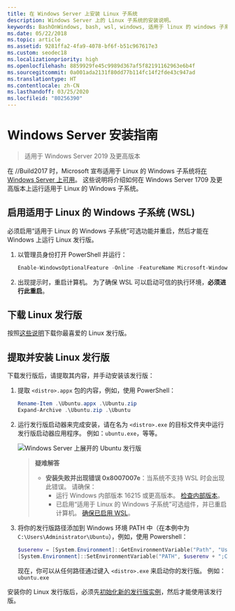 ```yaml
---
title: 在 Windows Server 上安装 Linux 子系统
description: Windows Server 上的 Linux 子系统的安装说明。
keywords: BashOnWindows, bash, wsl, windows, 适用于 linux 的 windows 子系统, windowssubsystem, ubuntu, windows server
ms.date: 05/22/2018
ms.topic: article
ms.assetid: 9281ffa2-4fa9-4078-bf6f-b51c967617e3
ms.custom: seodec18
ms.localizationpriority: high
ms.openlocfilehash: 8859929fe45c9989d367af5f82191162963e6b4f
ms.sourcegitcommit: 0a001ada2131f80dd77b114fc14f2fde43c947ad
ms.translationtype: HT
ms.contentlocale: zh-CN
ms.lasthandoff: 03/25/2020
ms.locfileid: "80256390"
---
```

# <a name="windows-server-installation-guide"></a>Windows Server 安装指南

> 适用于 Windows Server 2019 及更高版本

在 //Build2017 时，Microsoft 宣布适用于 Linux 的 Windows 子系统将[在 Windows Server 上可用](https://blogs.technet.microsoft.com/hybridcloud/2017/05/10/windows-server-for-developers-news-from-microsoft-build-2017/)。  这些说明将介绍如何在 Windows Server 1709 及更高版本上运行适用于 Linux 的 Windows 子系统。

## <a name="enable-the-windows-subsystem-for-linux-wsl"></a>启用适用于 Linux 的 Windows 子系统 (WSL)

必须启用“适用于 Linux 的 Windows 子系统”可选功能并重启，然后才能在 Windows 上运行 Linux 发行版。

1. 以管理员身份打开 PowerShell 并运行：
    ```powershell
    Enable-WindowsOptionalFeature -Online -FeatureName Microsoft-Windows-Subsystem-Linux
    ```

2. 出现提示时，重启计算机。 为了确保 WSL 可以启动可信的执行环境，**必须进行此重启**。

## <a name="download-a-linux-distro"></a>下载 Linux 发行版

按照[这些说明](install-manual.md)下载你最喜爱的 Linux 发行版。

## <a name="extract-and-install-a-linux-distro"></a>提取并安装 Linux 发行版
下载发行版后，请提取其内容，并手动安装该发行版：

1. 提取 `<distro>.appx` 包的内容，例如，使用 PowerShell：

    ```powershell
    Rename-Item .\Ubuntu.appx .\Ubuntu.zip
    Expand-Archive .\Ubuntu.zip .\Ubuntu
    ```

2. 运行发行版启动器来完成安装，请在名为 `<distro>.exe` 的目标文件夹中运行发行版启动器应用程序。 例如：`ubuntu.exe`，等等。

    ![Windows Server 上展开的 Ubuntu 发行版](media/server-appx-expand.png)

    > **疑难解答**
    > * **安装失败并出现错误 0x8007007e**：当系统不支持 WSL 时会出现此错误。 请确保：
    >   * 运行 Windows 内部版本 16215 或更高版本。 [检查内部版本](troubleshooting.md#check-your-build-number)。
    >   * 已启用“适用于 Linux 的 Windows 子系统”可选组件，并已重启计算机。  [确保已启用 WSL](troubleshooting.md#confirm-wsl-is-enabled)。
    
3. 将你的发行版路径添加到 Windows 环境 PATH 中（在本例中为 `C:\Users\Administrator\Ubuntu`），例如，使用 Powershell：
        
    ```powershell
    $userenv = [System.Environment]::GetEnvironmentVariable("Path", "User")
    [System.Environment]::SetEnvironmentVariable("PATH", $userenv + ";C:\Users\Administrator\Ubuntu", "User")
    ```
    现在，你可以从任何路径通过键入 `<distro>.exe` 来启动你的发行版。 例如：`ubuntu.exe`

安装你的 Linux 发行版后，必须先[初始化新的发行版实例](initialize-distro.md)，然后才能使用该发行版。
